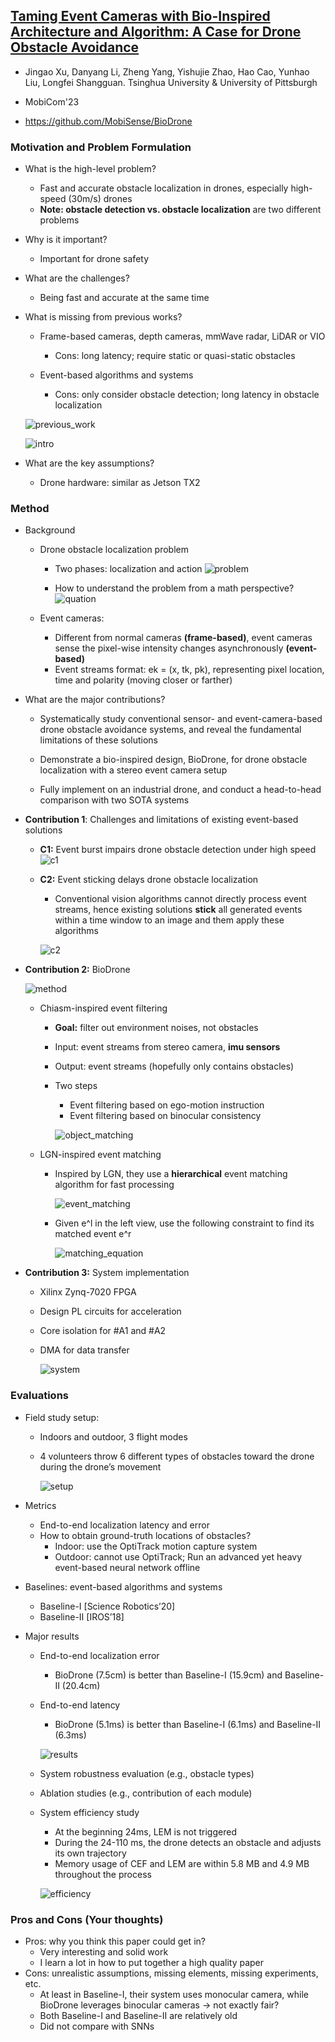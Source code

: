 ## [Taming Event Cameras with Bio-Inspired Architecture and Algorithm: A Case for Drone Obstacle Avoidance](https://arxiv.org/pdf/2106.09685)

* Jingao Xu, Danyang Li, Zheng Yang, Yishujie Zhao, Hao Cao, Yunhao Liu, Longfei Shangguan. Tsinghua University & University of Pittsburgh

* MobiCom'23

* https://github.com/MobiSense/BioDrone

### Motivation and Problem Formulation

* What is the high-level problem?

  * Fast and accurate obstacle localization in drones, especially high-speed (30m/s) drones
  * **Note: obstacle detection vs. obstacle localization** are two different problems

* Why is it important?

  * Important for drone safety

* What are the challenges?

  * Being fast and accurate at the same time

* What is missing from previous works?

  * Frame-based cameras, depth cameras, mmWave radar, LiDAR or VIO
    * Cons: long latency; require static or quasi-static obstacles

  * Event-based algorithms and systems
    * Cons: only consider obstacle detection; long latency in obstacle localization


  ![previous_work](./previous_work.png)

  ![intro](./intro.png)

* What are the key assumptions?

  * Drone hardware: similar as Jetson TX2


### Method

* Background

  * Drone obstacle localization problem
    * Two phases: localization and action
      ![problem](./problem.png)

    * How to understand the problem from a math perspective?
      ![quation](./quation.png)

  * Event cameras: 
    * Different from normal cameras **(frame-based)**, event cameras sense the pixel-wise intensity changes asynchronously **(event-based)**
    * Event streams format: ek = (x, tk, pk), representing pixel location, time and polarity (moving closer or farther)

* What are the major contributions?

  * Systematically study conventional sensor- and event-camera-based drone obstacle avoidance systems, and reveal the fundamental limitations of these solutions

  * Demonstrate a bio-inspired design, BioDrone, for drone obstacle localization with a stereo event camera setup

  * Fully implement on an industrial drone, and conduct a head-to-head comparison with two SOTA systems

* **Contribution 1**: Challenges and limitations of existing event-based solutions

  * **C1:** Event burst impairs drone obstacle detection under high speed
    ![c1](./c1.png)

  * **C2:** Event sticking delays drone obstacle localization

    * Conventional vision algorithms cannot directly process event streams, hence existing solutions **stick** all generated events within a time window to an image and them apply these algorithms

    ![c2](./c2.png)

* **Contribution 2:** BioDrone

  ![method](./method.png)

  * Chiasm-inspired event filtering

    * **Goal:** filter out environment noises, not obstacles

    * Input: event streams from stereo camera, **imu sensors**

    * Output: event streams (hopefully only contains obstacles)

    * Two steps

      * Event filtering based on ego-motion instruction
      * Event filtering based on binocular consistency

      ![object_matching](./object_matching.png)

  * LGN-inspired event matching

    * Inspired by LGN, they use a **hierarchical** event matching algorithm for fast processing

      ![event_matching](./event_matching.png)

    * Given e^l in the left view, use the following constraint to find its matched event e^r

      ![matching_equation](./matching_equation.png)

* **Contribution 3:** System implementation

  * Xilinx Zynq-7020 FPGA

  * Design PL circuits for acceleration

  * Core isolation for #A1 and #A2

  * DMA for data transfer

    ![system](./system.png)


### Evaluations

* Field study setup: 

  * Indoors and outdoor, 3 flight modes

  * 4 volunteers throw 6 different types of obstacles toward the drone during the drone’s movement

    ![setup](./setup.png)

* Metrics

  * End-to-end localization latency and error
  * How to obtain ground-truth locations of obstacles?
    * Indoor: use the OptiTrack motion capture system
    * Outdoor: cannot use OptiTrack; Run an advanced yet heavy event-based neural network offline

* Baselines: event-based algorithms and systems

  * Baseline-I [Science Robotics’20]
  * Baseline-II [IROS’18]

* Major results

  * End-to-end localization error

    * BioDrone (7.5cm) is better than Baseline-I (15.9cm) and Baseline-II (20.4cm)

  * End-to-end latency

    * BioDrone (5.1ms) is better than Baseline-I (6.1ms) and Baseline-II (6.3ms)

    ![results](./results.png)

  * System robustness evaluation (e.g., obstacle types)

  * Ablation studies (e.g., contribution of each module)

  * System efficiency study

    * At the beginning 24ms, LEM is not triggered
    * During the 24-110 ms, the drone detects an obstacle and adjusts its own trajectory
    * Memory usage of CEF and LEM are within 5.8 MB and 4.9 MB throughout the process

    ![efficiency](./efficiency.png)


### Pros and Cons (Your thoughts)

* Pros: why you think this paper could get in?
  * Very interesting and solid work
  * I learn a lot in how to put together a high quality paper
* Cons: unrealistic assumptions, missing elements, missing experiments, etc.
  * At least in Baseline-I, their system uses monocular camera, while BioDrone leverages binocular cameras → not exactly fair?
  * Both Baseline-I and Baseline-II are relatively old
  * Did not compare with SNNs